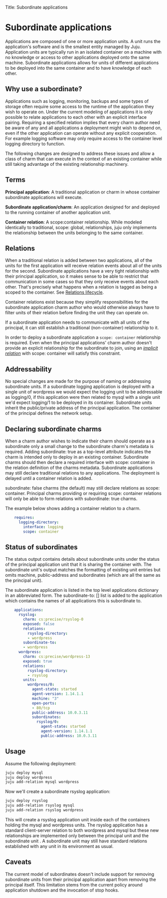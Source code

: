 Title: Subordinate applications  

# Subordinate applications

Applications are composed of one or more application units. A unit runs the
application's software and is the smallest entity managed by Juju. Application
units are typically run in an isolated container on a machine with no
knowledge or access to other applications deployed onto the same machine.
Subordinate applications allows for units of different applications to be
deployed into the same container and to have knowledge of each other.

## Why use a subordinate?

Applications such as logging, monitoring, backups and some types of storage often
require some access to the runtime of the application they wish to operate on.
Under the current modeling of applications it is only possible to relate
applications to each other with an explicit interface pairing. Requiring a
specified relation implies that every charm author need be aware of any and
all applications a deployment might wish to depend on, even if the other
application can operate without any explicit cooperation. For example logging
software may only require access to the container level logging directory to
function.

The following changes are designed to address these issues and allow a class
of charm that can execute in the context of an existing container while still
taking advantage of the existing relationship machinery.

## Terms

**Principal application**: A traditional application or charm in whose container
subordinate applications will execute.

**Subordinate application/charm**: An application designed for and deployed to
the running container of another application unit.

**Container relation**: A scope:container relationship. While modeled
identically to traditional, scope: global, relationships, juju only implements
the relationship between the units belonging to the same container.

## Relations

When a traditional relation is added between two applications, all of the
units for the first application will receive relation events about all of the
units for the second. Subordinate applications have a very tight relationship
with their principal application, so it makes sense to be able to restrict
that communication in some cases so that they only receive events about each
other.  That's precisely what happens when a relation is tagged as being a
scoped to the container. See 
[Relations lifecycle](./authors-relations-in-depth.html).

Container relations exist because they simplify responsibilities for the
subordinate application charm author who would otherwise always have to filter units
of their relation before finding the unit they can operate on.

If a subordinate application needs to communicate with all units of the
principal, it can still establish a traditional (non-container) relationship
to it.

In order to deploy a subordinate application a `scope: container` relationship is
required. Even when the principal applications' charm author doesn't provide an
explicit relationship for the subordinate to join, using an 
[_implicit relation_](authors-implicit-relations.html) with scope: container 
will satisfy this constraint.

## Addressability

No special changes are made for the purpose of naming or addressing
subordinate units. If a subordinate logging application is deployed with a
single unit of wordpress we would expect the logging unit to be addressable as
logging/0, if this application were then related to mysql with a single unit
we'd expect logging/1 to be deployed in its container. Subordinate units
inherit the public/private address of the principal application. The container
of the principal defines the network setup.

## Declaring subordinate charms

When a charm author wishes to indicate their charm should operate as a
subordinate only a small change to the subordinate charm's metadata is
required. Adding subordinate: true as a top-level attribute indicates the
charm is intended only to deploy in an existing container. Subordinate charms
should then declare a required interface with scope: container in the relation
definition of the charms metadata. Subordinate applications may still declare
traditional relations to any applications. The deployment is delayed until a
container relation is added.

subordinate: false charms (the default) may still declare relations as scope:
container. Principal charms providing or requiring scope: container relations
will only be able to form relations with subordinate: true charms.

The example below shows adding a container relation to a charm.

```yaml
    requires:
      logging-directory:
        interface: logging
        scope: container
```

## Status of subordinates

The status output contains details about subordinate units under the status of
the principal application unit that it is sharing the container with. The
subordinate unit's output matches the formatting of existing unit entries but
omits machine, public-address and subordinates (which are all the same as the
principal unit).

The subordinate application is listed in the top level applications dictionary
in an abbreviated form. The subordinate-to: [] list is added to the
application which contains the names of all applications this is subordinate
to.

```yaml
    applications:
      rsyslog:
        charm: cs:precise/rsyslog-0
        exposed: false
        relations:
          rsyslog-directory:
          - wordpress
        subordinate-to:
        - wordpress
      wordpress:
        charm: cs:precise/wordpress-13
        exposed: true
        relations:
          rsyslog-directory:
          - rsyslog
        units:
          wordpress/0:
            agent-state: started
            agent-version: 1.14.1.1
            machine: "3"
            open-ports:
            - 80/tcp
            public-address: 10.0.3.11
            subordinates:
              rsyslog/0:
                agent-state: started
                agent-version: 1.14.1.1
                public-address: 10.0.3.11
```

## Usage

Assume the following deployment:

```bash
juju deploy mysql
juju deploy wordpress
juju add-relation mysql wordpress
```

Now we'll create a subordinate rsyslog application:

```bash
juju deploy rsyslog
juju add-relation rsyslog mysql
juju add-relation rsyslog wordpress
```

This will create a rsyslog application unit inside each of the containers holding
the mysql and wordpress units. The rsyslog application has a standard client-server
relation to both wordpress and mysql but these new relationships are implemented
only between the principal unit and the subordinate unit . A subordinate unit
may still have standard relations established with any unit in its environment
as usual.

## Caveats

The current model of subordinates doesn't include support for removing
subordinate units from their principal application apart from removing the
principal itself. This limitation stems from the current policy around
application shutdown and the invocation of stop hooks.
